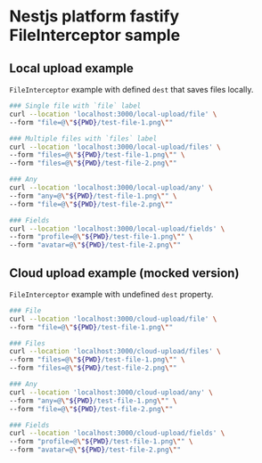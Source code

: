 # Nestjs platform fastify FileInterceptor sample

## Local upload example
`FileInterceptor` example with defined `dest` that saves files locally.
```sh
### Single file with `file` label
curl --location 'localhost:3000/local-upload/file' \
--form "file=@\"${PWD}/test-file-1.png\""

### Multiple files with `files` label
curl --location 'localhost:3000/local-upload/files' \
--form "files=@\"${PWD}/test-file-1.png\"" \
--form "files=@\"${PWD}/test-file-2.png\""

### Any
curl --location 'localhost:3000/local-upload/any' \
--form "any=@\"${PWD}/test-file-1.png\"" \
--form "file=@\"${PWD}/test-file-2.png\"" 

### Fields
curl --location 'localhost:3000/local-upload/fields' \
--form "profile=@\"${PWD}/test-file-1.png\"" \
--form "avatar=@\"${PWD}/test-file-2.png\"" 
```
## Cloud upload example (mocked version)
`FileInterceptor` example with undefined `dest` property.
```sh
### File
curl --location 'localhost:3000/cloud-upload/file' \
--form "file=@\"${PWD}/test-file-1.png\""

### Files
curl --location 'localhost:3000/cloud-upload/files' \
--form "files=@\"${PWD}/test-file-1.png\"" \
--form "files=@\"${PWD}/test-file-2.png\""

### Any
curl --location 'localhost:3000/cloud-upload/any' \
--form "any=@\"${PWD}/test-file-1.png\"" \
--form "file=@\"${PWD}/test-file-2.png\"" 

### Fields
curl --location 'localhost:3000/cloud-upload/fields' \
--form "profile=@\"${PWD}/test-file-1.png\"" \
--form "avatar=@\"${PWD}/test-file-2.png\"" 
```